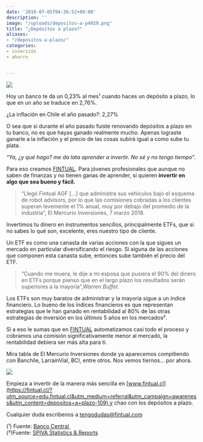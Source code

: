 ```yaml
---
date: '2018-07-05T04:36:52+00:00'
description: ''
image: "/uploads/depositos-a-p4929.png"
title: "¿Depósitos a plazo?"
aliases:
- "/depositos-a-plazo/"
categories:
- inversión
- ahorro


---
```

![](/uploads/depositos-a-p4929.png)

Hoy un banco te da un 0,23% al mes¹ cuando haces un depósito a plazo, lo que en un año se traduce en 2,76%.

¿La inflación en Chile el año pasado?: 2,27%

O sea que si durante el año pasado fuiste renovando depósitos a plazo en tu banco, no es que hayas ganado realmente mucho. Apenas lograste ganarle a la inflación y el precio de las cosas subirá igual a como sube tu plata.

_“Ya, ¿y qué hago? me da lata aprender a invertir. No sé y no tengo tiempo”._

Para eso creamos [FINTUAL](https://fintual.cl/?utm_source=edu.fintual.cl&utm_medium=referral&utm_campaign=awareness&utm_content=depositos+a+plazo-109). Para jóvenes profesionales que aunque no saben de finanzas y no tienen ganas de aprender, sí quieren **invertir en algo que sea bueno y fácil.**

> “Llegó Fintual AGF \[…\] que administra sus vehículos bajo el esquema de robot advisors, por lo que las comisiones cobradas a los clientes superan levemente el 1% anual, muy por debajo del promedio de la industria”, El Mercurio Inversiones, 7 marzo 2018.

Invertimos tu dinero en instrumentos sencillos, principalmente ETFs, que si no sabes lo qué son, excelente, eres nuestro tipo de cliente.

Un ETF es como una canasta de varias acciones con la que sigues un mercado en particular diversificando el riesgo. Si alguna de las acciones que componen esta canasta sube, entonces sube también el precio del ETF.

> “Cuando me muera, le dije a mi esposa que pusiera el 90% del dinero en ETFs porque pienso que en el largo plazo los resultados serán superiores a la mayoría”,_Warren Buffet._

Los ETFs son muy baratos de administrar y la mayoría sigue a un índice financiero. Lo bueno de los índices financieros es que representan estrategias que le han ganado en rentabilidad al 80% de las otras estrategias de inversión en los últimos 5 años en los mercados².

Si a eso le sumas que en [FINTUAL](https://fintual.cl/?utm_source=edu.fintual.cl&utm_medium=referral&utm_campaign=awareness&utm_content=depositos+a+plazo-109) automatizamos casi todo el proceso y cobramos una comisión significativamente menor al mercado, la rentabilidad debiera ser más alta para ti.

Mira tabla de El Mercurio Inversiones donde ya aparecemos compitiendo con Banchile, LarrainVial, BCI, entre otros. Nos vemos tiernos… por ahora.

![](/uploads/rsz_1agf_noviembre.png)

Empieza a invertir de la manera más sencilla en [www.fintual.cl](https://fintual.cl/?utm_source=edu.fintual.cl&utm_medium=referral&utm_campaign=awareness&utm_content=depositos+a+plazo-109) y chao con los depósitos a plazo.

Cualquier duda escríbenos a tengodudas@fintual.com

(¹) Fuente: [Banco Central ](https://si3.bcentral.cl/Boletin/secure/boletin.aspx?idCanasta=PBMQW1191)  
(²)Fuente: [SPIVA Statistics & Reports](https://us.spindices.com/spiva/#/reports)
